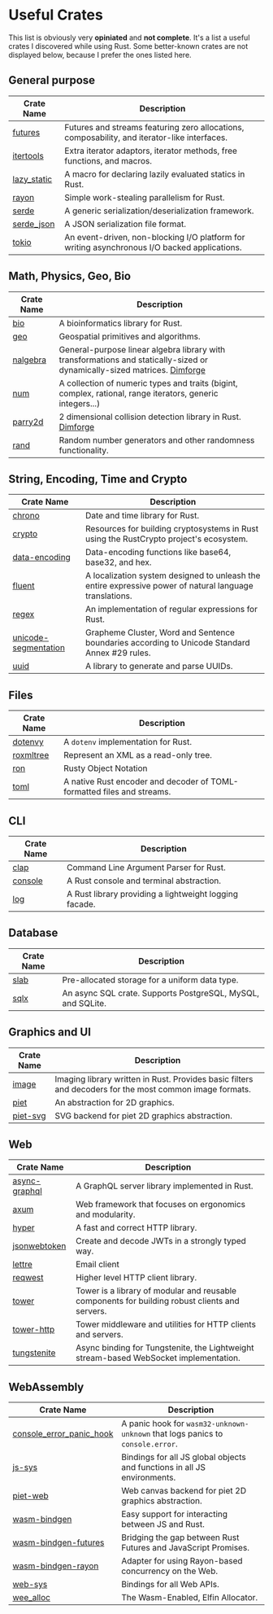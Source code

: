 # Useful Crates

This list is obviously very **opiniated** and **not complete**. It's a list a useful crates I discovered while using
Rust. Some better-known crates are not displayed below, because I prefer the ones listed here.

## General purpose

| Crate Name                                          | Description                                                                                  |
| --------------------------------------------------- | -------------------------------------------------------------------------------------------- |
| [futures](https://crates.io/crates/futures)         | Futures and streams featuring zero allocations, composability, and iterator-like interfaces. |
| [itertools](https://crates.io/crates/itertools)     | Extra iterator adaptors, iterator methods, free functions, and macros.                       |
| [lazy_static](https://crates.io/crates/lazy_static) | A macro for declaring lazily evaluated statics in Rust.                                      |
| [rayon](https://crates.io/crates/rayon)             | Simple work-stealing parallelism for Rust.                                                   |
| [serde](https://crates.io/crates/serde)             | A generic serialization/deserialization framework.                                           |
| [serde_json](https://crates.io/crates/serde_json)   | A JSON serialization file format.                                                            |
| [tokio](https://crates.io/crates/tokio)             | An event-driven, non-blocking I/O platform for writing asynchronous I/O backed applications. |

## Math, Physics, Geo, Bio

| Crate Name                                    | Description                                                                                                                                      |
| --------------------------------------------- | ------------------------------------------------------------------------------------------------------------------------------------------------ |
| [bio](https://crates.io/crates/bio)           | A bioinformatics library for Rust.                                                                                                               |
| [geo](https://crates.io/crates/geo)           | Geospatial primitives and algorithms.                                                                                                            |
| [nalgebra](https://crates.io/crates/nalgebra) | General-purpose linear algebra library with transformations and statically-sized or dynamically-sized matrices. [Dimforge](https://dimforge.com) |
| [num](https://crates.io/crates/num)           | A collection of numeric types and traits (bigint, complex, rational, range iterators, generic integers...)                                       |
| [parry2d](https://crates.io/crates/parry2d)   | 2 dimensional collision detection library in Rust. [Dimforge](https://dimforge.com)                                                              |
| [rand](https://crates.io/crates/rand)         | Random number generators and other randomness functionality.                                                                                     |

## String, Encoding, Time and Crypto

| Crate Name                                                            | Description                                                                                             |
| --------------------------------------------------------------------- | ------------------------------------------------------------------------------------------------------- |
| [chrono](https://crates.io/crates/chrono)                             | Date and time library for Rust.                                                                         |
| [crypto](https://crates.io/crates/crypto)                             | Resources for building cryptosystems in Rust using the RustCrypto project's ecosystem.                  |
| [data-encoding](https://crates.io/crates/data-encoding)               | Data-encoding functions like base64, base32, and hex.                                                   |
| [fluent](https://crates.io/crates/fluent)                             | A localization system designed to unleash the entire expressive power of natural language translations. |
| [regex](https://crates.io/crates/regex)                               | An implementation of regular expressions for Rust.                                                      |
| [unicode-segmentation](https://crates.io/crates/unicode-segmentation) | Grapheme Cluster, Word and Sentence boundaries according to Unicode Standard Annex #29 rules.           |
| [uuid](https://crates.io/crates/uuid)                                 | A library to generate and parse UUIDs.                                                                  |

## Files

| Crate Name                                      | Description                                                            |
| ----------------------------------------------- | ---------------------------------------------------------------------- |
| [dotenvy](https://crates.io/crates/dotenvy)     | A `dotenv` implementation for Rust.                                    |
| [roxmltree](https://crates.io/crates/roxmltree) | Represent an XML as a read-only tree.                                  |
| [ron](https://crates.io/cratess/ron)            | Rusty Object Notation                                                  |
| [toml](https://crates.io/crates/toml)           | A native Rust encoder and decoder of TOML-formatted files and streams. |

## CLI

| Crate Name                                      | Description                                            |
| ----------------------------------------------- | ------------------------------------------------------ |
| [clap](https://github.com/clap-rs/clap)         | Command Line Argument Parser for Rust.                 |
| [console](https://github.com/mitsuhiko/console) | A Rust console and terminal abstraction.               |
| [log](https://github.com/rust-lang/log)         | A Rust library providing a lightweight logging facade. |

## Database

| Crate Name                            | Description                                                 |
| ------------------------------------- | ----------------------------------------------------------- |
| [slab](https://crates.io/crates/slab) | Pre-allocated storage for a uniform data type.              |
| [sqlx](https://crates.io/crates/sqlx) | An async SQL crate. Supports PostgreSQL, MySQL, and SQLite. |

## Graphics and UI

| Crate Name                                    | Description                                                                                             |
| --------------------------------------------- | ------------------------------------------------------------------------------------------------------- |
| [image](https://crates.io/crates/image)       | Imaging library written in Rust. Provides basic filters and decoders for the most common image formats. |
| [piet](https://crates.io/crates/piet)         | An abstraction for 2D graphics.                                                                         |
| [piet-svg](https://crates.io/crates/piet-svg) | SVG backend for piet 2D graphics abstraction.                                                           |

## Web

| Crate Name                                                | Description                                                                                    |
| --------------------------------------------------------- | ---------------------------------------------------------------------------------------------- |
| [async-graphql](https://crates.io/crates/async-graphql)   | A GraphQL server library implemented in Rust.                                                  |
| [axum](https://crates.io/crates/axum)                     | Web framework that focuses on ergonomics and modularity.                                       |
| [hyper](https://crates.io/crates/hyper)                   | A fast and correct HTTP library.                                                               |
| [jsonwebtoken](https://crates.io/crates/jsonwebtoken)     | Create and decode JWTs in a strongly typed way.                                                |
| [lettre](https://crates.io/crates/lettre)                 | Email client                                                                                   |
| [reqwest](https://crates.io/crates/reqwest)               | Higher level HTTP client library.                                                              |
| [tower](https://crates.io/crates/tower)                   | Tower is a library of modular and reusable components for building robust clients and servers. |
| [tower-http](https://crates.io/crates/tower-http)         | Tower middleware and utilities for HTTP clients and servers.                                   |
| [tungstenite](https://crates.io/crates/async-tungstenite) | Async binding for Tungstenite, the Lightweight stream-based WebSocket implementation.          |

## WebAssembly

| Crate Name                                                                    | Description                                                                    |
| ----------------------------------------------------------------------------- | ------------------------------------------------------------------------------ |
| [console_error_panic_hook](https://crates.io/crates/console_error_panic_hook) | A panic hook for `wasm32-unknown-unknown` that logs panics to `console.error`. |
| [js-sys](https://crates.io/crates/js-sys)                                     | Bindings for all JS global objects and functions in all JS environments.       |
| [piet-web](https://crates.io/crates/piet-web)                                 | Web canvas backend for piet 2D graphics abstraction.                           |
| [wasm-bindgen](https://crates.io/crates/wasm-bindgen)                         | Easy support for interacting between JS and Rust.                              |
| [wasm-bindgen-futures](https://crates.io/crates/wasm-bindgen-futures)         | Bridging the gap between Rust Futures and JavaScript Promises.                 |
| [wasm-bindgen-rayon](https://crates.io/crates/wasm-bindgen-rayon)             | Adapter for using Rayon-based concurrency on the Web.                          |
| [web-sys](https://crates.io/crates/web-sys)                                   | Bindings for all Web APIs.                                                     |
| [wee_alloc](https://crates.io/crates/wee_alloc)                               | The Wasm-Enabled, Elfin Allocator.                                             |
